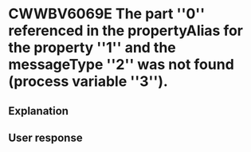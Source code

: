 # CWWBV6069E The part ''0'' referenced in the propertyAlias for the property ''1'' and the messageType ''2'' was not found (process variable ''3'').

## Explanation

## User response